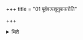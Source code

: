 +++
title = "01 पूर्ववत्पशूनुपाकरोति"

+++

<details><summary>थिते</summary>

पूर्ववत्पशूनुपाकरोति १
</details>
